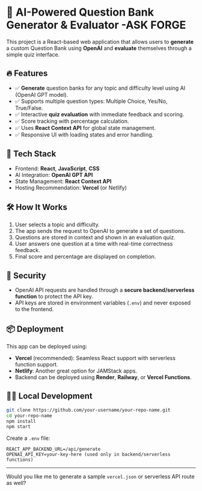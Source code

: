# 🧠 AI-Powered Question Bank Generator & Evaluator -ASK FORGE

This project is a React-based web application that allows users to **generate** a custom Question Bank using **OpenAI** and **evaluate** themselves through a simple quiz interface.

## 🔥 Features

* ✅ **Generate** question banks for any topic and difficulty level using AI (OpenAI GPT model).
* ✅ Supports multiple question types: Multiple Choice, Yes/No, True/False.
* ✅ Interactive **quiz evaluation** with immediate feedback and scoring.
* ✅ Score tracking with percentage calculation.
* ✅ Uses **React Context API** for global state management.
* ✅ Responsive UI with loading states and error handling.

## 🚀 Tech Stack

* Frontend: **React**, **JavaScript**, **CSS**
* AI Integration: **OpenAI GPT API**
* State Management: **React Context API**
* Hosting Recommendation: **Vercel** (or Netlify)

## 🛠️ How It Works

1. User selects a topic and difficulty.
2. The app sends the request to OpenAI to generate a set of questions.
3. Questions are stored in context and shown in an evaluation quiz.
4. User answers one question at a time with real-time correctness feedback.
5. Final score and percentage are displayed on completion.

## 🔐 Security

* OpenAI API requests are handled through a **secure backend/serverless function** to protect the API key.
* API keys are stored in environment variables (`.env`) and never exposed to the frontend.

## 📦 Deployment

This app can be deployed using:

* **Vercel** (recommended): Seamless React support with serverless function support.
* **Netlify**: Another great option for JAMStack apps.
* Backend can be deployed using **Render**, **Railway**, or **Vercel Functions**.

## 🧑‍💻 Local Development

```bash
git clone https://github.com/your-username/your-repo-name.git
cd your-repo-name
npm install
npm start
```

Create a `.env` file:

```
REACT_APP_BACKEND_URL=/api/generate
OPENAI_API_KEY=your-key-here (used only in backend/serverless functions)
```

---

Would you like me to generate a sample `vercel.json` or serverless API route as well?
